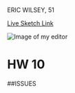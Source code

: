 ERIC WILSEY, 51

[Live Sketch Link](https://ewilsey.github.io/120-work/hw-10/)

![Image of my editor](2017-11-15.png)

# HW 10
<!--
Created an array of numbers.
Started with 4 variables, extended to 12 to fill screen width.
Created a for loop with array.
Tested for loop with array.
Tinkered with arrays, added translate to for loop to create interesting swirl.
Created second array with negative values and adjusted to link array 4 ellipses.
Defined a new function: swirlA.
Defined a second function: swirlB.
Called SwirlA, SwirlB in draw funtion.
Played on the p5js reference page with lines, learned how to grid out a square.
Made it interesting with a martini theme and a random colored background effect.
-->

##ISSUES
<!--

Major:
While following along with the Shiffman examples on Arrays, I was unable to
replicate the 7.2 example. I could make the background and canvas, but the
ellipses would not appear.
Fix: I removed fill, added stroke and reworked the code in a backwards fashion
to determine what other mistakes I made. I rediscovered that if you put a
semicolon in a for loop function between the () and {}, the code will break.

Minor:
Using 12 parameters in each array was too many, ellipses would fall off canvas.
Fix: Limited to 10.

Negative values on swirlB did not match positive values of swirlA.
Fix: added -10 to swirlB values to link 5th ellipses of each function.




-->
